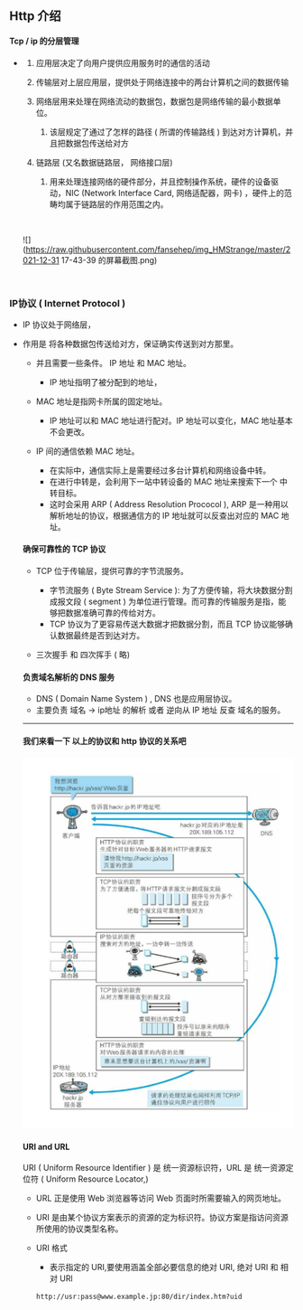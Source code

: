 ## Http 介绍

#### Tcp / ip 的分层管理

- 1. 应用层决定了向用户提供应用服务时的通信的活动
  2. 传输层对上层应用层，提供处于网络连接中的两台计算机之间的数据传输
  3. 网络层用来处理在网络流动的数据包，数据包是网络传输的最小数据单位。

     1. 该层规定了通过了怎样的路径 ( 所谓的传输路线 ) 到达对方计算机，并且把数据包传送给对方
  4. 链路层 (又名数据链路层， 网络接口层)
     1. 用来处理连接网络的硬件部分，并且控制操作系统，硬件的设备驱动，NIC (Network Interface Card, 网络适配器，网卡) ，硬件上的范畴均属于链路层的作用范围之内。

  ​      

  ![](https://raw.githubusercontent.com/fansehep/img_HMStrange/master/2021-12-31 17-43-39 的屏幕截图.png)
  
  ​      
### IP协议 ( Internet Protocol )

- IP 协议处于网络层，

- 作用是 将各种数据包传送给对方，保证确实传送到对方那里。

  - 并且需要一些条件。 IP 地址 和 MAC 地址。
	- IP 地址指明了被分配到的地址，
  - MAC 地址是指网卡所属的固定地址。
    - IP 地址可以和 MAC 地址进行配对。IP 地址可以变化，MAC 地址基本不会更改。

  
  - IP 间的通信依赖 MAC 地址。
    - 在实际中，通信实际上是需要经过多台计算机和网络设备中转。
    - 在进行中转是，会利用下一站中转设备的 MAC 地址来搜索下一个 中转目标。
    - 这时会采用 ARP ( Address Resolution Prococol ), ARP 是一种用以解析地址的协议，根据通信方的 IP 地址就可以反查出对应的 MAC 地址。
  
  ####  确保可靠性的 TCP 协议
  
  - TCP 位于传输层，提供可靠的字节流服务。
    - 字节流服务 ( Byte Stream Service ): 为了方便传输，将大块数据分割成报文段 ( segment ) 为单位进行管理。而可靠的传输服务是指，能够把数据准确可靠的传给对方。
    - TCP 协议为了更容易传送大数据才把数据分割，而且 TCP 协议能够确认数据最终是否到达对方。
  
  
  - 三次握手 和 四次挥手 ( 略)
  
  
  
  #### 负责域名解析的 DNS 服务
  
  - DNS ( Domain Name System ) , DNS 也是应用层协议。
  - 主要负责 域名 -> ip地址 的解析 或者 逆向从 IP 地址 反查 域名的服务。
  
  
  
  ---
  
  #### 我们来看一下 以上的协议和 http 协议的关系吧
  
  ![](https://raw.githubusercontent.com/fansehep/img_HMStrange/master/2021-12-31%2018-38-19%20%E7%9A%84%E5%B1%8F%E5%B9%95%E6%88%AA%E5%9B%BE.png)
  
  
  
  #### URI and URL
  
  URI ( Uniform Resource Identifier ) 是 统一资源标识符，URL 是 统一资源定位符 ( Uniform Resource Locator,)
  
  - URL 正是使用 Web 浏览器等访问 Web 页面时所需要输入的网页地址。
  
  - URI 是由某个协议方案表示的资源的定为标识符。协议方案是指访问资源所使用的协议类型名称。
  
  - URI 格式
  
    - 表示指定的 URI,要使用涵盖全部必要信息的绝对 URI, 绝对 URI 和 相对 URl
  
    ```http
    http://usr:pass@www.example.jp:80/dir/index.htm?uid
    
    ```
  
    
  
  



